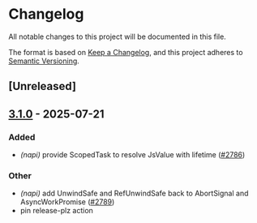 # Changelog

All notable changes to this project will be documented in this file.

The format is based on [Keep a Changelog](https://keepachangelog.com/en/1.0.0/),
and this project adheres to [Semantic Versioning](https://semver.org/spec/v2.0.0.html).

## [Unreleased]

## [3.1.0](https://github.com/napi-rs/napi-rs/compare/napi-v3.0.0...napi-v3.1.0) - 2025-07-21

### Added

- *(napi)* provide ScopedTask to resolve JsValue with lifetime ([#2786](https://github.com/napi-rs/napi-rs/pull/2786))

### Other

- *(napi)* add UnwindSafe and RefUnwindSafe back to AbortSignal and AsyncWorkPromise ([#2789](https://github.com/napi-rs/napi-rs/pull/2789))
- pin release-plz action
